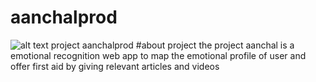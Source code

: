 # aanchalprod
![alt text](https://64.media.tumblr.com/795db94cd8776d5df96f2bb84ce73b38/d7624e3a8e98361c-bd/s1280x1920/5646c5e23d74be409dee33f331fcdcaa287fa5a1.png)
    project aanchalprod
    #about project
    the project aanchal is a emotional recognition web app to map the emotional profile of user and offer first aid by giving relevant articles and videos


